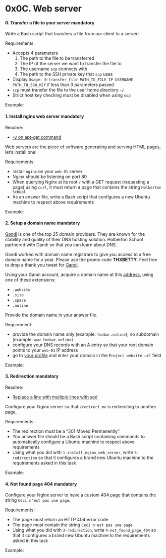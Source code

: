 <h1 class="gap">0x0C. Web server</h1>


<h4 class="task">
    0. Transfer a file to your server
      <span class="alert alert-warning mandatory-optional">
        mandatory
      </span>
</h4><p>Write a Bash script that transfers a file from our client to a server:</p><p>Requirements:</p><ul>
<li>Accepts 4 parameters

<ol>
<li>The path to the file to be transferred</li>
<li>The IP of the server we want to transfer the file to</li>
<li>The username <code>scp</code> connects with</li>
<li>The path to the SSH private key that <code>scp</code> uses</li>
</ol></li>
<li>Display <code>Usage: 0-transfer_file PATH_TO_FILE IP USERNAME PATH_TO_SSH_KEY</code> if less than 3 parameters passed</li>
<li><code>scp</code> must transfer the file to the user home directory <code>~/</code></li>
<li>Strict host key checking must be disabled when using <code>scp</code> </li>
</ul><p>Example:</p>


<h4 class="task">
    1. Install nginx web server
      <span class="alert alert-warning mandatory-optional">
        mandatory
      </span>
</h4><p>Readme:</p><ul>
<li><a href="/rltoken/Tcbz_WMUUcFSZd0TjxHRLA" target="_blank" title="-y on apt-get command">-y on apt-get command</a></li>
</ul><p>Web servers are the piece of software generating and serving HTML pages, let’s install one!</p><p>Requirements:</p><ul>
<li>Install <code>nginx</code> on your <code>web-01</code> server</li>
<li>Nginx should be listening on port 80</li>
<li>When querying Nginx at its root <code>/</code> with a GET request (requesting a page)  using <code>curl</code>, it must return a page that contains the string <code>Holberton School</code></li>
<li>As an answer file, write a Bash script that configures a new Ubuntu machine to respect above requirements</li>
</ul><p>Example:</p>


<h4 class="task">
    2. Setup a domain name
      <span class="alert alert-warning mandatory-optional">
        mandatory
      </span>
</h4><p><a href="/rltoken/hKxGLx11hbaww7MDmdxTBg" target="_blank" title="Gandi">Gandi</a> is one of the top 25 domain providers. They are known for the stability and quality of their DNS hosting solution. Holberton School partnered with Gandi so that you can learn about DNS.</p><p>Gandi worked with domain name registrars to give you access to a free domain name for a year. Please use the promo code <strong>THXBETTY</strong>. Feel free to drop a thank you tweet for <a href="/rltoken/u9yMc-L0d0tLdupPnsG01A" target="_blank" title="Gandi">Gandi</a>.</p><p>Using your Gandi account, acquire a domain name at this <a href="/rltoken/hKxGLx11hbaww7MDmdxTBg" target="_blank" title="address">address</a>, using one of these extensions: </p><ul>
<li><code>.website</code></li>
<li><code>.site</code></li>
<li><code>.space</code></li>
<li><code>.online</code></li>
</ul><p>Provide the domain name in your answer file.</p><p>Requirement:</p><ul>
<li>provide the domain name only (example: <code>foobar.online</code>), no subdomain (example: <code>www.foobar.online</code>)</li>
<li>configure your DNS records with an A entry so that your root domain points to your <code>web-01</code> IP address</li>
<li>go to <a href="/rltoken/fYvJr4-HV1WPnfB7HCue_Q" target="_blank" title="your profile">your profile</a> and enter your domain in the <code>Project website url</code> field</li>
</ul><p>Example:</p>


<h4 class="task">
    3. Redirection
      <span class="alert alert-warning mandatory-optional">
        mandatory
      </span>
</h4><p>Readme:</p><ul>
<li><a href="/rltoken/VxTHgC6QPUnYqY808HLAbg" target="_blank" title="Replace a line with multiple lines with sed">Replace a line with multiple lines with sed</a></li>
</ul><p>Configure your Nginx server so that <code>/redirect_me</code> is redirecting to another page.</p><p>Requirements:</p><ul>
<li>The redirection must be a “301 Moved Permanently”</li>
<li>You answer file should be a Bash script containing commands to automatically configure a Ubuntu machine to respect above requirements</li>
<li>Using what you did with <code>1-install_nginx_web_server</code>, write <code>3-redirection</code> so that it configures a brand new Ubuntu machine to the requirements asked in this task</li>
</ul><p>Example:</p>


<h4 class="task">
    4. Not found page 404
      <span class="alert alert-warning mandatory-optional">
        mandatory
      </span>
</h4><p>Configure your Nginx server to have a custom 404 page that contains the string <code>Ceci n'est pas une page</code>.</p><p>Requirements:</p><ul>
<li>The page must return an HTTP 404 error code</li>
<li>The page must contain the string <code>Ceci n'est pas une page</code></li>
<li>Using what you did with <code>3-redirection</code>, write <code>4-not_found_page_404</code> so that it configures a brand new Ubuntu machine to the requirements asked in this task</li>
</ul><p>Example:</p>
